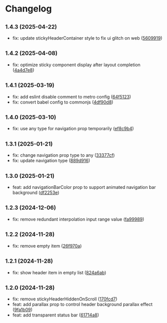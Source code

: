# Changelog

## <small>1.4.3 (2025-04-22)</small>

* fix: update stickyHeaderContainer style to fix ui glitch on web ([5609919](https://github.com/lukailun/react-native-animated-header-flat-list/commit/5609919))

## <small>1.4.2 (2025-04-08)</small>

* fix: optimize sticky component display after layout completion ([4a4d7e8](https://github.com/lukailun/react-native-animated-header-flat-list/commit/4a4d7e8118dab3d23ff0983c36546511c9f912ce))

## <small>1.4.1 (2025-03-19)</small>

* fix: add eslint disable comment to metro config ([64f5123](https://github.com/lukailun/react-native-animated-header-flat-list/commit/64f512362359043fab1fb03120664e45b16d763d))
* fix: convert babel config to commonjs ([4df90d8](https://github.com/lukailun/react-native-animated-header-flat-list/commit/4df90d86d4634b18433384699ff28ee25adba413))

## <small>1.4.0 (2025-03-10)</small>

* fix: use any type for navigation prop temporarily ([ef8c9b4](https://github.com/lukailun/react-native-animated-header-flat-list/commit/ef8c9b48c16a8beffd664e375c47576d5bb52cd0))

## <small>1.3.1 (2025-01-21)</small>

* fix: change navigation prop type to any ([33377cf](https://github.com/lukailun/react-native-animated-header-flat-list/commit/33377cfcbfd3822a118752a7e6963b646bf3b15c))
* fix: update navigation type ([889d916](https://github.com/lukailun/react-native-animated-header-flat-list/commit/889d91616cad6a1aac7134f79a7307a22800b65c))

## <small>1.3.0 (2025-01-21)</small>

* feat: add navigationBarColor prop to support animated navigation bar background ([df2253e](https://github.com/lukailun/react-native-animated-header-flat-list/commit/df2253e8b27d9efcb0c7fabba334ab8ef6c72375))

## <small>1.2.3 (2024-12-06)</small>

* fix: remove redundant interpolation input range value ([fa99989](https://github.com/lukailun/react-native-animated-header-flat-list/commit/fa9998983ae4d2448fa60cb4a3318434753e812d))

## <small>1.2.2 (2024-11-28)</small>

* fix: remove empty item ([26f970a](https://github.com/lukailun/react-native-animated-header-flat-list/commit/26f970aa1dfeb75f1e142db7d5e0a42482e6c402))

## <small>1.2.1 (2024-11-28)</small>

* fix: show header item in empty list ([824a6ab](https://github.com/lukailun/react-native-animated-header-flat-list/commit/824a6ab5258a07b2af0658b338c6876be416b0c6))

## <small>1.2.0 (2024-11-28)</small>

* fix: remove stickyHeaderHiddenOnScroll ([170fcd7](https://github.com/lukailun/react-native-animated-header-flat-list/commit/170fcd7317a29bdf7a2598d29ae7fcc843fccb67))
* feat: add parallax prop to control header background parallax effect ([9fa1b09](https://github.com/lukailun/react-native-animated-header-flat-list/commit/9fa1b09e603b766d7d2cc8a7706c1b5b6ef2b120))
* feat: add transparent status bar ([61714a8](https://github.com/lukailun/react-native-animated-header-flat-list/commit/61714a8050d51715f5fdcbcff996c2c1fa9e69f9))
